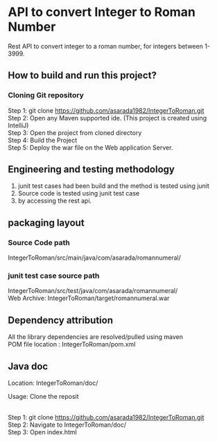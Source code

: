 # API to convert Integer to Roman Number
  Rest API to convert integer to a roman number, for integers between 1-3999.

## How to build and run this project?

### Cloning Git repository 

Step 1: git clone https://github.com/asarada1982/IntegerToRoman.git <br>
Step 2: Open any Maven supported ide. (This project is created using IntelliJ) <br>
Step 3: Open the project from cloned directory <br>
Step 4: Build the Project <br>
Step 5: Deploy the war file on the Web application Server.



## Engineering and testing methodology

1. junit test cases had been build and the method is tested using junit<br>
2. Source code is tested using junit test case <br>
3. by accessing the rest api.


## packaging layout

### Source Code path
IntegerToRoman/src/main/java/com/asarada/romannumeral/ <br>

### junit test case source path
IntegerToRoman/src/test/java/com/asarada/romannumeral/<br>
Web Archive: IntegerToRoman/target/romannumeral.war

## Dependency attribution
All the library dependencies are resolved/pulled using maven <br>
POM file location : IntegerToRoman/pom.xml 

## Java doc

Location: IntegerToRoman/doc/

Usage: 
Clone the reposit<br><br>

Step 1: git clone https://github.com/asarada1982/IntegerToRoman.git <br>
Step 2: Navigate to IntegerToRoman/doc/<br>
Step 3: Open index.html
